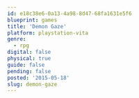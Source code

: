 ```yaml
---
id: e18c38e6-0a13-4a98-8d47-68fa1631e5f6
blueprint: games
title: 'Demon Gaze'
platform: playstation-vita
genre:
  - rpg
digital: false
physical: true
guide: false
pending: false
posted: '2015-05-18'
slug: demon-gaze
---
```


